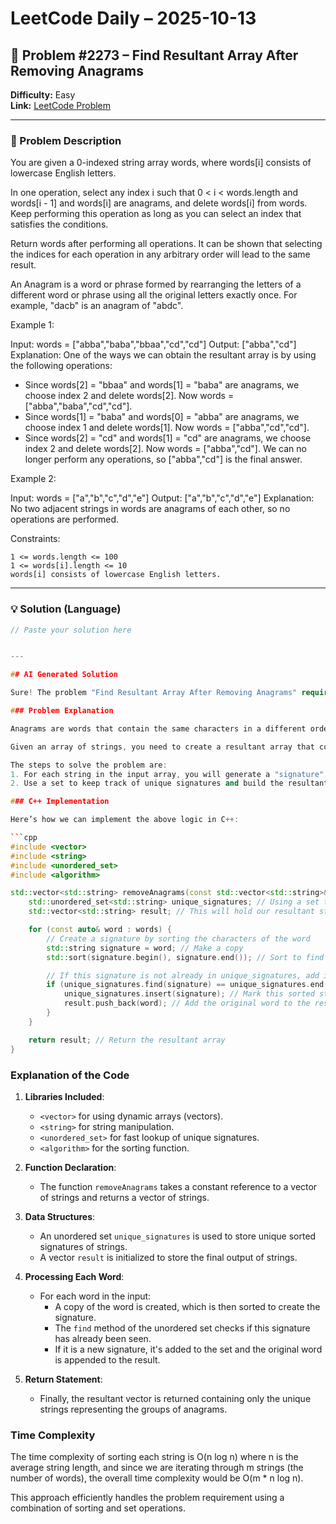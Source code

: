 # LeetCode Daily – 2025-10-13

## 🧠 Problem #2273 – **Find Resultant Array After Removing Anagrams**
**Difficulty:** Easy  
**Link:** [LeetCode Problem](https://leetcode.com/problems/find-resultant-array-after-removing-anagrams)

---

### 📝 Problem Description

You are given a 0-indexed string array words, where words[i] consists of lowercase English letters.

In one operation, select any index i such that 0 < i < words.length and words[i - 1] and words[i] are anagrams, and delete words[i] from words. Keep performing this operation as long as you can select an index that satisfies the conditions.

Return words after performing all operations. It can be shown that selecting the indices for each operation in any arbitrary order will lead to the same result.

An Anagram is a word or phrase formed by rearranging the letters of a different word or phrase using all the original letters exactly once. For example, &quot;dacb&quot; is an anagram of &quot;abdc&quot;.

 
Example 1:


Input: words = [&quot;abba&quot;,&quot;baba&quot;,&quot;bbaa&quot;,&quot;cd&quot;,&quot;cd&quot;]
Output: [&quot;abba&quot;,&quot;cd&quot;]
Explanation:
One of the ways we can obtain the resultant array is by using the following operations:
- Since words[2] = &quot;bbaa&quot; and words[1] = &quot;baba&quot; are anagrams, we choose index 2 and delete words[2].
  Now words = [&quot;abba&quot;,&quot;baba&quot;,&quot;cd&quot;,&quot;cd&quot;].
- Since words[1] = &quot;baba&quot; and words[0] = &quot;abba&quot; are anagrams, we choose index 1 and delete words[1].
  Now words = [&quot;abba&quot;,&quot;cd&quot;,&quot;cd&quot;].
- Since words[2] = &quot;cd&quot; and words[1] = &quot;cd&quot; are anagrams, we choose index 2 and delete words[2].
  Now words = [&quot;abba&quot;,&quot;cd&quot;].
We can no longer perform any operations, so [&quot;abba&quot;,&quot;cd&quot;] is the final answer.

Example 2:


Input: words = [&quot;a&quot;,&quot;b&quot;,&quot;c&quot;,&quot;d&quot;,&quot;e&quot;]
Output: [&quot;a&quot;,&quot;b&quot;,&quot;c&quot;,&quot;d&quot;,&quot;e&quot;]
Explanation:
No two adjacent strings in words are anagrams of each other, so no operations are performed.

 
Constraints:


	1 <= words.length <= 100
	1 <= words[i].length <= 10
	words[i] consists of lowercase English letters.

---

### 💡 Solution (Language)

```cpp
// Paste your solution here


---

## AI Generated Solution

Sure! The problem "Find Resultant Array After Removing Anagrams" requires you to process an array of strings and return a new array where all anagrams have been removed, leaving only one instance of each anagram group.

### Problem Explanation

Anagrams are words that contain the same characters in a different order. For example, "eat", "tea", and "ate" are all anagrams of each other.

Given an array of strings, you need to create a resultant array that contains all the strings from the original array but without any duplicates that are anagrams of each other. 

The steps to solve the problem are:
1. For each string in the input array, you will generate a "signature" which will help you recognize anagrams. A good signature is the sorted version of the string.
2. Use a set to keep track of unique signatures and build the resultant array based on these signatures.

### C++ Implementation

Here’s how we can implement the above logic in C++:

```cpp
#include <vector>
#include <string>
#include <unordered_set>
#include <algorithm>

std::vector<std::string> removeAnagrams(const std::vector<std::string>& words) {
    std::unordered_set<std::string> unique_signatures; // Using a set to keep unique sorted strings
    std::vector<std::string> result; // This will hold our resultant strings

    for (const auto& word : words) {
        // Create a signature by sorting the characters of the word
        std::string signature = word; // Make a copy
        std::sort(signature.begin(), signature.end()); // Sort to find anagram signatures

        // If this signature is not already in unique_signatures, add it
        if (unique_signatures.find(signature) == unique_signatures.end()) {
            unique_signatures.insert(signature); // Mark this sorted string as seen
            result.push_back(word); // Add the original word to the result
        }
    }

    return result; // Return the resultant array
}
```

### Explanation of the Code

1. **Libraries Included**: 
   - `<vector>` for using dynamic arrays (vectors).
   - `<string>` for string manipulation.
   - `<unordered_set>` for fast lookup of unique signatures.
   - `<algorithm>` for the sorting function.

2. **Function Declaration**:
   - The function `removeAnagrams` takes a constant reference to a vector of strings and returns a vector of strings.
   
3. **Data Structures**:
   - An unordered set `unique_signatures` is used to store unique sorted signatures of strings.
   - A vector `result` is initialized to store the final output of strings.

4. **Processing Each Word**:
   - For each word in the input:
     - A copy of the word is created, which is then sorted to create the signature.
     - The `find` method of the unordered set checks if this signature has already been seen.
     - If it is a new signature, it's added to the set and the original word is appended to the result.

5. **Return Statement**: 
   - Finally, the resultant vector is returned containing only the unique strings representing the groups of anagrams.

### Time Complexity
The time complexity of sorting each string is O(n log n) where n is the average string length, and since we are iterating through m strings (the number of words), the overall time complexity would be O(m * n log n).

This approach efficiently handles the problem requirement using a combination of sorting and set operations.